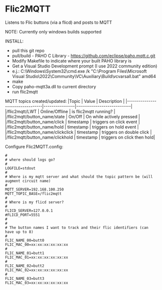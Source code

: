 # Flic2MQTT
Listens to Flic buttons (via a flicd) and posts to MQTT

NOTE:  Currently only windows builds supported

INSTALL: 
* pull this git repo 
* pull/build - PAHO C Library - https://github.com/eclipse/paho.mqtt.c.git
* Modify Makefile to indicate where your built PAHO library is
* Get a Visual Studio Development prompt (I use 2022 community edition)
 * e.j.: C:\Windows\System32\cmd.exe /k "C:\Program Files\Microsoft Visual Studio\2022\Community\VC\Auxiliary\Build\vcvarsall.bat" amd64
* make
* Copy paho-mqtt3a.dll to current directory
* run flic2mqtt


MQTT topics created/updated:
|Topic                             | Value          | Description                |
|----------------------------------|----------------|----------------------------|
|/flic2mqtt/LWT                    | Online/Offline | is flic2mqtt running?      |
|/flic2mqtt/button_name/state      | On/Off         | On while actively pressed  |
|/flic2mqtt/button_name/click      | timestamp      | triggers on click event    |
|/flic2mqtt/button_name/hold       | timestamp      | triggers on hold event     |
|/flic2mqtt/button_name/clickclick | timestamp      | triggers on double click   |
|/flic2mqtt/button_name/clickhold  | timestamp      | triggers on click then hold|

Configure Flic2MQTT.config:
```
#
# where should logs go?
#
LOGFILE=stdout
#
# Where is my mqtt server and what should the topic pattern be (will augment circuit name)
#
MQTT_SERVER=192.168.100.250
MQTT_TOPIC_BASE=/flic2mqtt
#
# Where is my flicd server?
#
FLICD_SERVER=127.0.0.1
#FLICD_PORT=5551
#
#
# The button names I want to track and their flic identifiers (can have up to 8)
#
FLIC_NAME_00=butt0
FLIC_MAC_00=xx:xx:xx:xx:xx:xx
#
FLIC_NAME_01=butt1
FLIC_MAC_01=xx:xx:xx:xx:xx:xx
#
FLIC_NAME_02=butt2
FLIC_MAC_02=xx:xx:xx:xx:xx:xx
#
FLIC_NAME_03=butt3
FLIC_MAC_03=xx:xx:xx:xx:xx:xx
```
